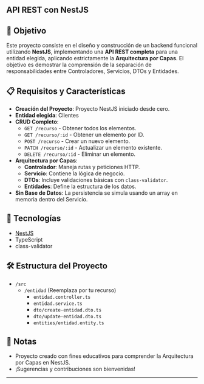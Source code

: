 ## API REST con NestJS

## 🎯 Objetivo

Este proyecto consiste en el diseño y construcción de un backend funcional utilizando **NestJS**, implementando una **API REST completa** para una entidad elegida, aplicando estrictamente la **Arquitectura por Capas**. El objetivo es demostrar la comprensión de la separación de responsabilidades entre Controladores, Servicios, DTOs y Entidades.

## 📋 Requisitos y Características

- **Creación del Proyecto**: Proyecto NestJS iniciado desde cero.
- **Entidad elegida**: Clientes
- **CRUD Completo**:
  - `GET /recurso` - Obtener todos los elementos.
  - `GET /recurso/:id` - Obtener un elemento por ID.
  - `POST /recurso` - Crear un nuevo elemento.
  - `PATCH /recurso/:id` - Actualizar un elemento existente.
  - `DELETE /recurso/:id` - Eliminar un elemento.
- **Arquitectura por Capas**:
  - **Controlador**: Maneja rutas y peticiones HTTP.
  - **Servicio**: Contiene la lógica de negocio.
  - **DTOs**: Incluye validaciones básicas con `class-validator`.
  - **Entidades**: Define la estructura de los datos.
- **Sin Base de Datos**: La persistencia se simula usando un array en memoria dentro del Servicio.

## 🚀 Tecnologías

- [NestJS](https://nestjs.com/)
- TypeScript
- class-validator

## 🛠️ Estructura del Proyecto

- `/src`
  - `/entidad` (Reemplaza por tu recurso)
    - `entidad.controller.ts`
    - `entidad.service.ts`
    - `dto/create-entidad.dto.ts`
    - `dto/update-entidad.dto.ts`
    - `entities/entidad.entity.ts`

## 📝 Notas

- Proyecto creado con fines educativos para comprender la Arquitectura por Capas en NestJS.
- ¡Sugerencias y contribuciones son bienvenidas!

---
